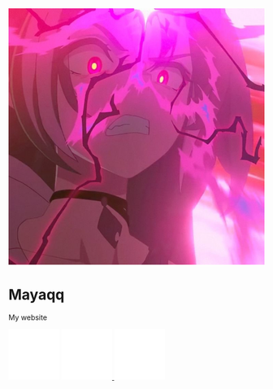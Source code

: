 <body>
    <a><img alt="pfp" src="media/avatar.png" width="750"/></a>
    <h1>Mayaqq</h1>
    <p id = phrase>My website</p>
    <a href="https://github.com/MayaqqDev"><img src="media/github.svg" class="linkImg" alt="Github"/></a>
    <a href="https://discord.gg/w7PpGax9Bq"><img src="media/discord.svg" class="linkImg" alt="Discord"> </a>
    <a href="https://ko-fi.com/mayaqq"><img src="media/kofi.svg" class="linkImg" alt="Ko-fi"></a>
</body>

